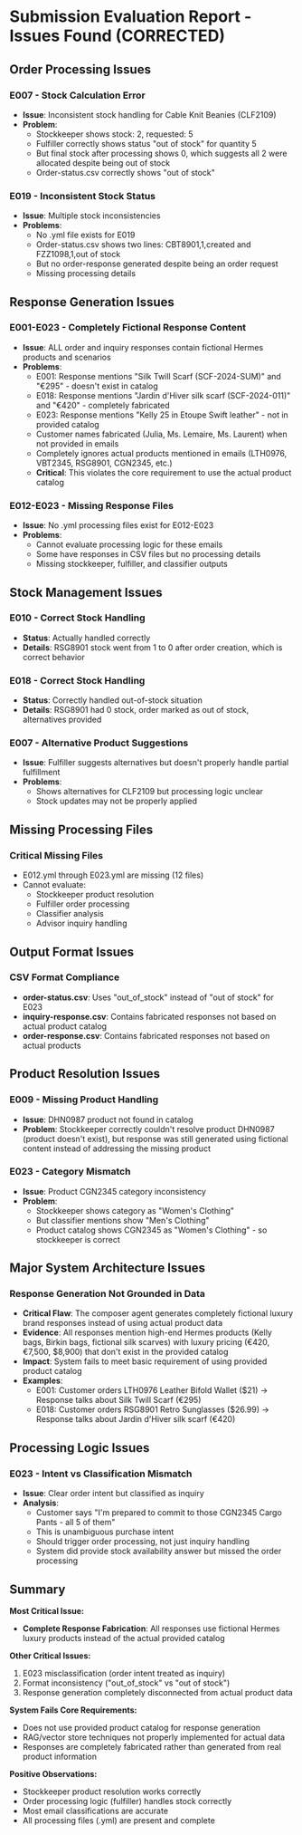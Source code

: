 # Submission Evaluation Report - Issues Found (CORRECTED)

## Order Processing Issues

### E007 - Stock Calculation Error
- **Issue**: Inconsistent stock handling for Cable Knit Beanies (CLF2109)
- **Problem**:
  - Stockkeeper shows stock: 2, requested: 5
  - Fulfiller correctly shows status "out of stock" for quantity 5
  - But final stock after processing shows 0, which suggests all 2 were allocated despite being out of stock
  - Order-status.csv correctly shows "out of stock"


### E019 - Inconsistent Stock Status
- **Issue**: Multiple stock inconsistencies
- **Problems**:
  - No .yml file exists for E019
  - Order-status.csv shows two lines: CBT8901,1,created and FZZ1098,1,out of stock
  - But no order-response generated despite being an order request
  - Missing processing details

## Response Generation Issues

### E001-E023 - Completely Fictional Response Content
- **Issue**: ALL order and inquiry responses contain fictional Hermes products and scenarios
- **Problems**:
  - E001: Response mentions "Silk Twill Scarf (SCF-2024-SUM)" and "€295" - doesn't exist in catalog
  - E018: Response mentions "Jardin d'Hiver silk scarf (SCF-2024-011)" and "€420" - completely fabricated
  - E023: Response mentions "Kelly 25 in Etoupe Swift leather" - not in provided catalog
  - Customer names fabricated (Julia, Ms. Lemaire, Ms. Laurent) when not provided in emails
  - Completely ignores actual products mentioned in emails (LTH0976, VBT2345, RSG8901, CGN2345, etc.)
  - **Critical**: This violates the core requirement to use the actual product catalog

### E012-E023 - Missing Response Files
- **Issue**: No .yml processing files exist for E012-E023
- **Problems**:
  - Cannot evaluate processing logic for these emails
  - Some have responses in CSV files but no processing details
  - Missing stockkeeper, fulfiller, and classifier outputs

## Stock Management Issues

### E010 - Correct Stock Handling
- **Status**: Actually handled correctly
- **Details**: RSG8901 stock went from 1 to 0 after order creation, which is correct behavior

### E018 - Correct Stock Handling
- **Status**: Correctly handled out-of-stock situation
- **Details**: RSG8901 had 0 stock, order marked as out of stock, alternatives provided

### E007 - Alternative Product Suggestions
- **Issue**: Fulfiller suggests alternatives but doesn't properly handle partial fulfillment
- **Problems**:
  - Shows alternatives for CLF2109 but processing logic unclear
  - Stock updates may not be properly applied

## Missing Processing Files

### Critical Missing Files
- E012.yml through E023.yml are missing (12 files)
- Cannot evaluate:
  - Stockkeeper product resolution
  - Fulfiller order processing
  - Classifier analysis
  - Advisor inquiry handling

## Output Format Issues

### CSV Format Compliance
- **order-status.csv**: Uses "out_of_stock" instead of "out of stock" for E023
- **inquiry-response.csv**: Contains fabricated responses not based on actual product catalog
- **order-response.csv**: Contains fabricated responses not based on actual products

## Product Resolution Issues

### E009 - Missing Product Handling
- **Issue**: DHN0987 product not found in catalog
- **Problem**: Stockkeeper correctly couldn't resolve product DHN0987 (product doesn't exist), but response was still generated using fictional content instead of addressing the missing product

### E023 - Category Mismatch
- **Issue**: Product CGN2345 category inconsistency
- **Problem**:
  - Stockkeeper shows category as "Women's Clothing"
  - But classifier mentions show "Men's Clothing"
  - Product catalog shows CGN2345 as "Women's Clothing" - so stockkeeper is correct

## Major System Architecture Issues

### Response Generation Not Grounded in Data
- **Critical Flaw**: The composer agent generates completely fictional luxury brand responses instead of using actual product data
- **Evidence**: All responses mention high-end Hermes products (Kelly bags, Birkin bags, fictional silk scarves) with luxury pricing (€420, €7,500, $8,900) that don't exist in the provided catalog
- **Impact**: System fails to meet basic requirement of using provided product catalog
- **Examples**:
  - E001: Customer orders LTH0976 Leather Bifold Wallet ($21) → Response talks about Silk Twill Scarf (€295)
  - E018: Customer orders RSG8901 Retro Sunglasses ($26.99) → Response talks about Jardin d'Hiver silk scarf (€420)

## Processing Logic Issues

### E023 - Intent vs Classification Mismatch
- **Issue**: Clear order intent but classified as inquiry
- **Analysis**:
  - Customer says "I'm prepared to commit to those CGN2345 Cargo Pants - all 5 of them"
  - This is unambiguous purchase intent
  - Should trigger order processing, not just inquiry handling
  - System did provide stock availability answer but missed the order processing

## Summary
**Most Critical Issue:**
- **Complete Response Fabrication**: All responses use fictional Hermes luxury products instead of the actual provided catalog

**Other Critical Issues:**
1. E023 misclassification (order intent treated as inquiry)
2. Format inconsistency ("out_of_stock" vs "out of stock")
3. Response generation completely disconnected from actual product data

**System Fails Core Requirements:**
- Does not use provided product catalog for response generation
- RAG/vector store techniques not properly implemented for actual data
- Responses are completely fabricated rather than generated from real product information

**Positive Observations:**
- Stockkeeper product resolution works correctly
- Order processing logic (fulfiller) handles stock correctly
- Most email classifications are accurate
- All processing files (.yml) are present and complete